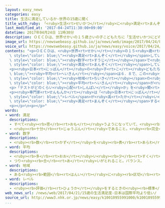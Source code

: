 ```yaml
---
layout: easy_news
categories: easy
title: 生活に満足しているか-世界の15歳に聞く
title_with_ruby: 「<ruby>生活<rt>せいかつ</rt></ruby>に<ruby>満足<rt>まんぞく</rt></ruby>しているか」　<ruby>世界<rt>せかい</rt></ruby>の１５<ruby>歳<rt>さい</rt></ruby>に<ruby>聞<rt>き</rt></ruby>く
last_modified_at: '2017-04-24T11:30:00+09:00'
datetime: 2017年04月24日 11時30分
description: ＯＥＣＤは、世界せかいの１５歳さいの子こどもたちに「生活せいかつにどのくらい満足まんぞくしているか」を聞きいて、０〜１０の数字すうじで答こたえてもらいました。
image_url: https://newswebeasy.github.io/ja/news/web/image/2017/04/24/k10010955991000.jpg
voice_url: https://newswebeasy.github.io/ja/news/easy/voice/2017/04/24/k10010955991000.mp3
contents: "<p>ＯＥＣＤは、<ruby>世界<rt>せかい</rt></ruby>の１５<ruby>歳<rt>さい</rt></ruby>の<ruby>子<rt>こ</rt></ruby>どもたちに「<ruby>生活<rt>せいかつ</rt></ruby>にどのくらい<span\
  \ style=\"color: blue;\"><ruby>満足<rt>まんぞく</rt></ruby></span>しているか」を<ruby>聞<rt>き</rt></ruby>いて、０〜１０の<span\
  \ style=\"color: blue;\"><ruby>数字<rt>すうじ</rt></ruby></span>で<ruby>答<rt>こた</rt></ruby>えてもらいました。とても<span\
  \ style=\"color: blue;\"><ruby>満足<rt>まんぞく</rt></ruby></span>している<ruby>場合<rt>ばあい</rt></ruby>は１０です。<ruby>日本<rt>にっぽん</rt></ruby>の<ruby>高校<rt>こうこう</rt></ruby>１<ruby>年生<rt>ねんせい</rt></ruby>も６６００<ruby>人<rt>にん</rt></ruby>ぐらい<ruby>答<rt>こた</rt></ruby>えました。</p>\n\
  <p><ruby>日本<rt>にっぽん</rt></ruby>の<ruby>子<rt>こ</rt></ruby>どもたちの<span style=\"color:\
  \ blue;\"><ruby>平均<rt>へいきん</rt></ruby></span>は６．８で、この<ruby>質問<rt>しつもん</rt></ruby>に<ruby>答<rt>こた</rt></ruby>えた４７の<ruby>国<rt>くに</rt></ruby>や<span\
  \ style=\"color: blue;\"><ruby>地域<rt>ちいき</rt></ruby></span>の<ruby>中<rt>なか</rt></ruby>で４３<ruby>番目<rt>ばんめ</rt></ruby>でした。<span\
  \ style=\"color: blue;\"><ruby>平均<rt>へいきん</rt></ruby></span>が<ruby>高<rt>たか</rt></ruby>かったのはドミニカ<ruby>共和国<rt>きょうわこく</rt></ruby>やメキシコ、オランダなどでした。<ruby>東<rt>ひがし</rt></ruby>アジアの<ruby>韓国<rt>かんこく</rt></ruby>や<ruby>台湾<rt>たいわん</rt></ruby>、<ruby>香港<rt>ほんこん</rt></ruby>などは<ruby>日本<rt>にっぽん</rt></ruby>より<ruby>低<rt>ひく</rt></ruby>くなっていました。</p>\n\
  <p>「テストがどのくらい<ruby>心配<rt>しんぱい</rt></ruby>か」を<ruby>聞<rt>き</rt></ruby>くと、<ruby>答<rt>こた</rt></ruby>えた５６の<ruby>国<rt>くに</rt></ruby>の<ruby>中<rt>なか</rt></ruby>で、<ruby>日本<rt>にっぽん</rt></ruby>は１５<ruby>番目<rt>ばんめ</rt></ruby>に<ruby>高<rt>たか</rt></ruby>くなりました。「テストで<ruby>悪<rt>わる</rt></ruby>い<ruby>点<rt>てん</rt></ruby>をとることを<ruby>心配<rt>しんぱい</rt></ruby>している」と<ruby>答<rt>こた</rt></ruby>えた<ruby>日本<rt>にっぽん</rt></ruby>の<ruby>子<rt>こ</rt></ruby>どもは８２％もいました。</p>\n\
  <p><ruby>専門家<rt>せんもんか</rt></ruby>は「<ruby>日本<rt>にっぽん</rt></ruby>や<ruby>東<rt>ひがし</rt></ruby>アジアの<ruby>国<rt>くに</rt></ruby>では、テストでいい<ruby>点<rt>てん</rt></ruby>をとって、<span\
  \ style=\"color: blue;\">レベル</span>が<ruby>高<rt>たか</rt></ruby>い<ruby>学校<rt>がっこう</rt></ruby>に<ruby>入<rt>はい</rt></ruby>ることが<ruby>大事<rt>だいじ</rt></ruby>だという<ruby>考<rt>かんが</rt></ruby>え<ruby>方<rt>かた</rt></ruby>が<ruby>強<rt>つよ</rt></ruby>いと<ruby>思<rt>おも</rt></ruby>います。このため、<ruby>生活<rt>せいかつ</rt></ruby>に<span\
  \ style=\"color: blue;\"><ruby>満足<rt>まんぞく</rt></ruby></span>する<ruby>子<rt>こ</rt></ruby>どもがほかの<ruby>国<rt>くに</rt></ruby>より<ruby>少<rt>すく</rt></ruby>ないのかもしれません」と<ruby>言<rt>い</rt></ruby>っています。</p>\n\
  <p></p>\n<p></p>"
words:
- word: 満足
  descriptions:
  - すべて<ruby><rb>思</rb><rt>おも</rt></ruby>うようになっていて、<ruby><rb>不平</rb><rt>ふへい</rt></ruby>や<ruby><rb>不満</rb><rt>ふまん</rt></ruby>のないこと。
  - <ruby><rb>十分</rb><rt>じゅうぶん</rt></ruby>であること。<ruby><rb>完全</rb><rt>かんぜん</rt></ruby>。
- word: 数字
  descriptions:
  - <ruby><rb>数</rb><rt>かず</rt></ruby>を<ruby><rb>表</rb><rt>あらわ</rt></ruby>す<ruby><rb>文字</rb><rt>もじ</rt></ruby>。アラビア<ruby><rb>数字</rb><rt>すうじ</rt></ruby>（<ruby><rb>算用数字</rb><rt>さんようすうじ</rt></ruby>）、<ruby><rb>漢数字</rb><rt>かんすうじ</rt></ruby>、ローマ<ruby><rb>数字</rb><rt>すうじ</rt></ruby>などがある。
- word: 平均
  descriptions:
  - <ruby><rb>多</rb><rt>おお</rt></ruby>い<ruby><rb>少</rb><rt>すく</rt></ruby>ないや<ruby><rb>高</rb><rt>たか</rt></ruby>い<ruby><rb>低</rb><rt>ひく</rt></ruby>いなどがないように、ならすこと。
  - つり<ruby><rb>合</rb><rt>あ</rt></ruby>いがとれること。バランス。
- word: 地域
  descriptions:
  - ある<ruby><rb>範囲</rb><rt>はんい</rt></ruby>に<ruby><rb>区切</rb><rt>くぎ</rt></ruby>られた<ruby><rb>土地</rb><rt>とち</rt></ruby>。
- word: レベル
  descriptions:
  - <ruby><rb>評価</rb><rt>ひょうか</rt></ruby>をするときの<ruby><rb>標準</rb><rt>ひょうじゅん</rt></ruby>。<ruby><rb>水準</rb><rt>すいじゅん</rt></ruby>。
web_news_url: /news/web/2017/04/21/15歳の生活満足度-日本は国際平均より低い/
source_url: http://www3.nhk.or.jp/news/easy/k10010955991000/k10010955991000.html
...
```


